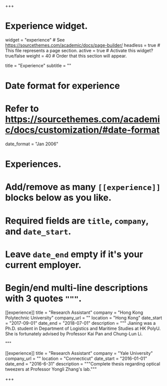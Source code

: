 +++
# Experience widget.
widget = "experience"  # See https://sourcethemes.com/academic/docs/page-builder/
headless = true  # This file represents a page section.
active = true  # Activate this widget? true/false
weight = 40  # Order that this section will appear.

title = "Experience"
subtitle = ""

# Date format for experience
#   Refer to https://sourcethemes.com/academic/docs/customization/#date-format
date_format = "Jan 2006"

# Experiences.
#   Add/remove as many `[[experience]]` blocks below as you like.
#   Required fields are `title`, `company`, and `date_start`.
#   Leave `date_end` empty if it's your current employer.
#   Begin/end multi-line descriptions with 3 quotes `"""`.
[[experience]]
  title = "Research Assistant"
  company = "Hong Kong Polytechnic University"
  company_url = ""
  location = "Hong Kong"
  date_start = "2017-09-01"
  date_end = "2018-07-01"
  description = """
  Jianing was a Ph.D. student in Department of Logistics and Maritime Studies at HK PolyU. She is fortunately advised by Professor Kai Pan and Chung-Lun Li.


  """

[[experience]]
  title = "Research Assistant"
  company = "Yale University"
  company_url = ""
  location = "Connecticut"
  date_start = "2016-01-01"
  date_end = "2016-6-31"
  description = """Complete thesis regarding optical tweezers at Professor Yongli Zhang's lab."""

+++
